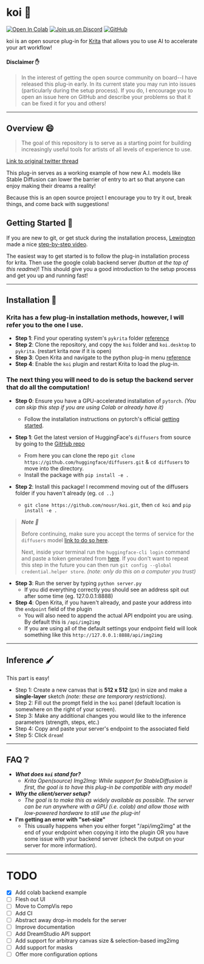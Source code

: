 # koi 🎣

[![Open In Colab](https://colab.research.google.com/assets/colab-badge.svg)](https://colab.research.google.com/github/nousr/koi/blob/main/koi_colab_backend.ipynb) <a href="https://discord.gg/hDBbsXDd6K"><img alt="Join us on Discord" src="https://img.shields.io/discord/823813159592001537?color=5865F2&logo=discord&logoColor=white"></a> [![GitHub](https://badgen.net/badge/icon/github?icon=github&label)](https://github.com/nousr/koi)

koi is an open source plug-in for [Krita](https://krita.org/) that allows you to use AI to accelerate your art workflow!

#### Disclaimer ✋
> In the interest of getting the open source community on board--I have released this plug-in early. In its current state you may run into issues (particularly during the setup process). If you do, I encourage you to open an issue here on GitHub and describe your problems so that it can be fixed it for you and others!

---

## Overview 😄

> The goal of this repository is to serve as a starting point for building increasingly useful tools for artists of all levels of experience to use. 

[Link to original twitter thread](https://twitter.com/nousr_/status/1564797121412210688)

This plug-in serves as a working example of how new A.I. models like Stable Diffusion can lower the barrier of entry to art so that anyone can enjoy making their dreams a reality!

Because this is an open source project I encourage you to try it out, break things, and come back with suggestions!

## Getting Started 🏁

If you are new to git, or get stuck during the installation process, [Lewington](https://github.com/Lewington-pitsos) made a nice [step-by-step video](https://www.youtube.com/watch?v=rIhQakm4Efk).

The easiest way to get started is to follow the plug-in installation process for krita. Then use the google colab backend server *(button at the top of this readme)*! This should give you a good introduction to the setup process and get you up and running fast!

---

## Installation 🔨

### Krita has a few plug-in installation methods, however, I will refer you to the one I use.

- **Step 1**: Find your operating system's `pykrita` folder [reference](https://docs.krita.org/en/reference_manual/resource_management.html#resource-management)
- **Step 2**: Clone the repository, and copy the `koi` folder and `koi.desktop` to `pykrita`. (restart krita now if it is open)
- **Step 3**: Open Krita and navigate to the python plug-in menu [reference](https://scripting.krita.org/lessons/plugins-introduction)
- **Step 4**: Enable the `koi` plugin and restart Krita to load the plug-in.

### The next thing you will need to do is setup the backend server that do all the computation!

- **Step 0**: Ensure you have a GPU-accelerated installation of `pytorch`. *(You can skip this step if you are using Colab or already have it)*
  - Follow the installation instructions on pytorch's official [getting started](https://pytorch.org/get-started/locally/).
- **Step 1**: Get the latest version of HuggingFace's `diffusers` from source by going to the [GitHub repo](https://github.com/huggingface/diffusers)
  - From here you can clone the repo `git clone https://github.com/huggingface/diffusers.git` & `cd diffusers` to move into the directory.
  - Install the package with `pip install -e .`
  
- **Step 2**: Install this package! I recommend moving out of the diffusers folder if you haven't already (eg. `cd ..`)
  - `git clone https://github.com/nousr/koi.git`, then  `cd koi` and `pip install -e .`
  
> ***Note :raising_hand:***
>
> Before continuing, make sure you accept the terms of service for the `diffusers` model [link to do so here](https://huggingface.co/CompVis/stable-diffusion-v1-4).
>
> Next, inside your terminal run the `huggingface-cli login` command and paste a token generated from [here](https://huggingface.co/settings/tokens). If you don't want to repeat this step in the future you can then run `git config --global credential.helper store`. *(note: only do this on a computer you trust)*


- **Step 3**: Run the server by typing `python server.py`
  - If you did everything correctly you should see an address spit out after some time (eg. 127.0.0.1:8888)
- **Step 4**: Open Krita, if you haven't already, and paste your address into the `endpoint` field of the plugin
  - You will also need to append the actual API endpoint you are using. By default this is `/api/img2img`
  - If you are using all of the default settings your endpoint field will look something like this `http://127.0.0.1:8888/api/img2img`

---

## Inference 🖌️
This part is easy!
- Step 1: Create a new canvas that is **512 x 512** (px) in size and make a **single-layer** sketch *(note: these are temporary restrictions)*.
- Step 2: Fill out the prompt field in the `koi` panel (default location is somewhere on the right of your screen).
- Step 3: Make any additional changes you would like to the inference parameters (strength, steps, etc.)
- Step 4: Copy and paste your server's endpoint to the associated field
- Step 5: Click `dream`!

---

## FAQ ❔

- ***What does `koi` stand for?***
  - *Krita Open(source) Img2Img: While support for StableDiffusion is first, the goal is to have this plug-in be compatible with any model!*
- ***Why the client/server setup?***
  - *The goal is to make this as widely available as possible. The server can be run anywhere with a GPU (i.e. colab) and allow those with low-powered hardware to still use the plug-in!*
- **I'm getting an error with "set-size"**
  - This usually happens when you either forget "/api/img2img" at the end of your endpoint when copying it into the plugin OR you have some issue with your backend server (check the output on your server for more information).
---

# TODO
- [x] Add colab backend example
- [ ] Flesh out UI
- [ ] Move to CompVis repo
- [ ] Add CI
- [ ] Abstract away drop-in models for the server
- [ ] Improve documentation
- [ ] Add DreamStudio API support
- [ ] Add support for arbitrary canvas size & selection-based img2img
- [ ] Add support for masks
- [ ] Offer more configuration options
